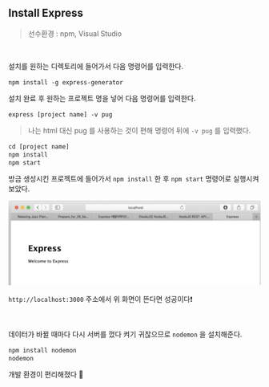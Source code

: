 ## Install Express

> 선수환경 : npm, Visual Studio

<br/>

설치를 원하는 디렉토리에 들어가서 다음 명령어를 입력한다.

```
npm install -g express-generator
```

설치 완료 후 원하는 프로젝트 명을 넣어 다음 명령어를 입력한다.

```
express [project name] -v pug
```
> 나는 html 대신 pug 를 사용하는 것이 편해 명령어 뒤에 ``` -v pug ``` 를 입력했다.

```
cd [project name]
npm install
npm start
```
방금 생성시킨 프로젝트에 들어가서 ``` npm install ``` 한 후 ``` npm start ``` 명령어로 실행시켜 보았다.

<img src="./screenshots/0-server.png" width="600">


``` http://localhost:3000 ``` 주소에서 위 화면이 뜬다면 성공이다❗️

<br/>

데이터가 바뀔 때마다 다시 서버를 껐다 켜기 귀찮으므로 ``` nodemon ``` 을 설치해준다.

```
npm install nodemon
nodemon
```

개발 환경이 편리해졌다 👏 
